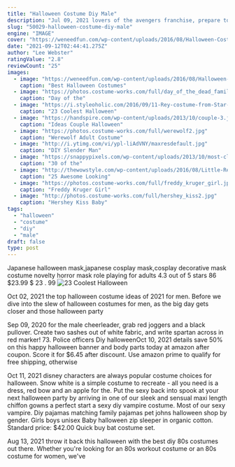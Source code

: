 ```yaml
---
title: "Halloween Costume Diy Male"
description: "Jul 09, 2021 lovers of the avengers franchise, prepare to look super this halloween. There are so many options to choose from when considering avengers costumes, including hulk, thor, iron"
slug: "50029-halloween-costume-diy-male"
engine: "IMAGE"
cover: "https://weneedfun.com/wp-content/uploads/2016/08/Halloween-Costumes-For-Men-12.jpg"
date: "2021-09-12T02:44:41.275Z"
author: "Lee Webster"
ratingValue: "2.8"
reviewCount: "25"
images:
  - image: "https://weneedfun.com/wp-content/uploads/2016/08/Halloween-Costumes-For-Men-12.jpg"
    caption: "Best Halloween Costumes"
  - image: "https://photos.costume-works.com/full/day_of_the_dead_family.jpg"
    caption: "Day of the"
  - image: "https://i.styleoholic.com/2016/09/11-Rey-costume-from-Star-Wars-for-geeks-and-nerds.jpg"
    caption: "23 Coolest Halloween"
  - image: "https://handspire.com/wp-content/uploads/2013/10/couple-3.jpg"
    caption: "Ideas Couple Halloween"
  - image: "https://photos.costume-works.com/full/werewolf2.jpg"
    caption: "Werewolf Adult Costume"
  - image: "http://i.ytimg.com/vi/ypl-liAdVNY/maxresdefault.jpg"
    caption: "DIY Slender Man"
  - image: "https://snappypixels.com/wp-content/uploads/2013/10/most-clever-halloween-costumes-ever-27.jpg"
    caption: "30 of the"
  - image: "http://thewowstyle.com/wp-content/uploads/2016/08/Little-Red-Riding-Hood-Wolf-Makeup.jpg"
    caption: "25 Awesome Looking"
  - image: "https://photos.costume-works.com/full/freddy_kruger_girl.jpg"
    caption: "Freddy Kruger Girl"
  - image: "http://photos.costume-works.com/full/hershey_kiss2.jpg"
    caption: "Hershey Kiss Baby"
tags:
  - "halloween"
  - "costume"
  - "diy"
  - "male"
draft: false
type: post
---
```


Japanese halloween mask,japanese cosplay mask,cosplay decorative mask costume novelty horror mask role playing for adults 4.3 out of 5 stars 86 $23.99 $ 23 . 99
![23 Coolest Halloween](https://i.styleoholic.com/2016/09/11-Rey-costume-from-Star-Wars-for-geeks-and-nerds.jpg "23 Coolest Halloween")

Oct 02, 2021 the top halloween costume ideas of 2021 for men. Before we dive into the slew of halloween costumes for men, as the big day gets closer and those halloween party
<!--inArticleAds-->

<!--galleryOne-->

Sep 09, 2020 for the male cheerleader, grab red joggers and a black pullover. Create two sashes out of white fabric, and write spartan across in red marker! 73. Police officers  Diy halloweenOct 10, 2021 details save 50% on this happy halloween banner and body parts today at amazon after coupon. Score it for $6.45 after discount. Use amazon prime to qualify for free shipping, otherwise
<!--inArticleAds-->

<!--galleryTwo-->

Oct 11, 2021 disney characters are always popular costume choices for halloween. Snow white is a simple costume to recreate - all you need is a dress, red bow and an apple for the. Put the sexy back into spook at your next halloween party by arriving in one of our sleek and sensual maxi length chiffon gowns a perfect start a sexy diy vampire costume. Most of our sexy vampire. Diy pajamas matching family pajamas pet johns halloween shop by gender. Girls boys unisex  Baby halloween zip sleeper in organic cotton. Standard price: $42.00 Quick buy bat costume set.
<!--galleryThree-->

Aug 13, 2021 throw it back this halloween with the best diy 80s costumes out there. Whether you're looking for an 80s workout costume or an 80s costume for women, we've